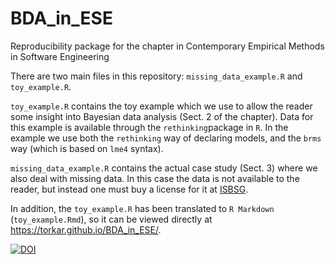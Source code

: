 # BDA_in_ESE
Reproducibility package for the chapter in Contemporary Empirical Methods in Software Engineering

There are two main files in this repository: `missing_data_example.R` and `toy_example.R`.

`toy_example.R` contains the toy example which we use to allow the reader some insight into Bayesian data analysis (Sect. 2 of the chapter). Data for this example is available through the `rethinking`package in `R`. In the example we use both the `rethinking` way of declaring models, and the `brms` way (which is based on `lme4` syntax).

`missing_data_example.R` contains the actual case study (Sect. 3) where we also deal with missing data. In this case the data is not available to the reader, but instead one must buy a license for it at [ISBSG](https://www.isbsg.org).

In addition, the `toy_example.R` has been translated to `R Markdown` (`toy_example.Rmd`), so it can be viewed directly at <https://torkar.github.io/BDA_in_ESE/>.

[![DOI](https://zenodo.org/badge/179848163.svg)](https://zenodo.org/badge/latestdoi/179848163)
